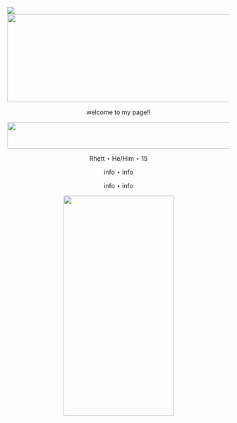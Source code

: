 ![](https://komarev.com/ghpvc/?username=k4tskullX&color=blue)
  <img width="850" height="200" src="https://i.pinimg.com/1200x/cd/ee/70/cdee70892531934ef31c164497a82c8c.jpg"> 
  
  <p align="center">
  welcome to my page!!
    
<p>
  
</p>
<p align="center">
  <img width="750" height="60" src="https://64.media.tumblr.com/a43db1e911e8107f35119622df772e52/b15d23a765658ea4-3d/s1280x1920/3c7f3767d66cc0710d12a0e5609dcc25abad3103.pnj"> 

<p align="center">
Rhett ⋆ He/Him ⋆ 15
<p align="center">
info ⋆ info
<p align="center">
info ⋆ info

<p>
  
</p>

<p align="center">
<img width="250" height="500" src="https://i.postimg.cc/85tBPs7F/image.png"> 
